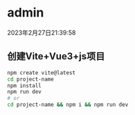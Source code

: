 # admin
2023年2月27日21:39:58

## 创建Vite+Vue3+js项目
```bash
npm create vite@latest
cd project-name
npm install
npm run dev
# or
cd project-name && npm i && npm run dev 
```